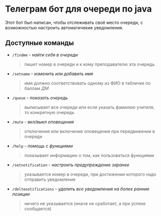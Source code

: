 # Телеграм бот для очереди по java

Этот бот был написан, чтобы отслеживать своё место очереди, с возможностью настроить 
автоматичекие уведомления.

## Доступные команды

* ``/findme`` - _найти себя в очереди_ 
  > пишет номер в очереди и к кому преподавателю эта очередь
* ``/setname`` - _изменить или добавить имя_ 
  > имя должно соответствовать одному из ФИО в табличке по баллам *ДМ*
* ``/queue`` - _показать очередь_ 
  > выписывает все очереди или если указать фамилию учителя, то конкретную очередь
* ``/mute`` - _вкл/выкл оповещения_
  > отключения или включение оповещения при передвижении в очереди
* ``/help`` - _помощь с функциями_
  > показывает информацию о том, как пользоваться функциями  
* ``/setnotification`` - _настроить предупреждение заранее_
  > указывается номер в очереди, при достижении которого надо отправить уведомление
* ``/deltenotifications`` - _удалить все уведомления на более ранние позиции_
  > ничего не указывается (иначе не сработает, а при успехе сообщается)

